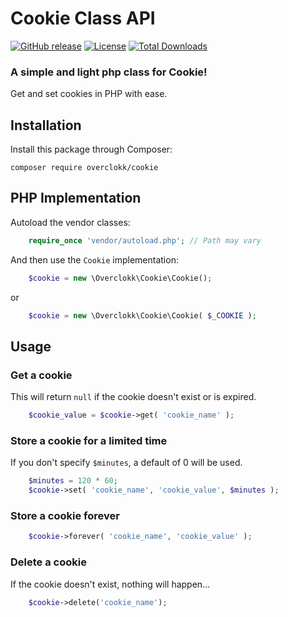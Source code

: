 # Cookie Class API

[![GitHub release](https://img.shields.io/github/release/overclokk/cookie.svg)]()
[![License](https://img.shields.io/packagist/l/overclokk/cookie.svg)]()
[![Total Downloads](https://img.shields.io/packagist/dt/overclokk/cookie.svg)](https://packagist.org/packages/overclokk/cookie)

### A simple and light php class for Cookie!

Get and set cookies in PHP with ease.

## Installation

Install this package through Composer:

    composer require overclokk/cookie

## PHP Implementation

Autoload the vendor classes:

```php
    require_once 'vendor/autoload.php'; // Path may vary
```

And then use the `Cookie` implementation:

```php
    $cookie = new \Overclokk\Cookie\Cookie();
```
or
```php
    $cookie = new \Overclokk\Cookie\Cookie( $_COOKIE );
```


## Usage

### Get a cookie

This will return `null` if the cookie doesn't exist or is expired.

```php
    $cookie_value = $cookie->get( 'cookie_name' );
```

### Store a cookie for a limited time

If you don't specify `$minutes`, a default of 0 will be used.

```php
    $minutes = 120 * 60;
    $cookie->set( 'cookie_name', 'cookie_value', $minutes );
```

### Store a cookie forever

```php
    $cookie->forever( 'cookie_name', 'cookie_value' );
```

### Delete a cookie

If the cookie doesn't exist, nothing will happen...

```php
    $cookie->delete('cookie_name');
```